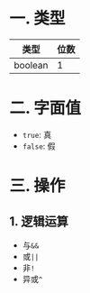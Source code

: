 # 一. 类型

| 类型    | 位数 |
| ------- | ---- |
| boolean | 1    |



# 二. 字面值

- `true`: 真
- `false`: 假



# 三. 操作

## 1. 逻辑运算

- 与`&&`
- 或`||`
- 非`!`
- 异或`^`
